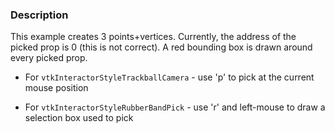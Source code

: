 ### Description

This example creates 3 points+vertices. Currently, the address of the picked prop is 0 (this is not correct). A red bounding box is drawn around every picked prop.

- For `vtkInteractorStyleTrackballCamera` - use 'p' to pick at the current mouse position

- For `vtkInteractorStyleRubberBandPick` - use 'r' and left-mouse to draw a selection box used to pick

